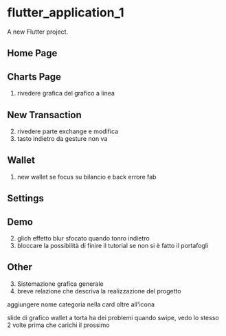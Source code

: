 # flutter_application_1

A new Flutter project.

## Home Page
## Charts Page
1. ⁠⁠rivedere grafica del grafico a linea
## New Transaction
2. rivedere parte exchange e modifica
3. tasto indietro da gesture non va 


## Wallet
1. new wallet se focus su bilancio e back errore fab 
## Settings

## Demo
2. glich effetto blur sfocato quando tonro indietro 
3. bloccare la possibilità di finire il tutorial se non si è fatto il portafogli



## Other
3. Sistemazione grafica generale
4. ⁠breve relazione che descriva la realizzazione del progetto


aggiungere nome categoria nella card oltre all'icona 


slide di grafico wallet a torta ha dei problemi quando swipe, vedo lo stesso 2 volte prima che carichi il prossimo